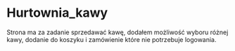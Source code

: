 # Hurtownia_kawy
 
Strona ma za zadanie sprzedawać kawę, dodałem możliwość 
wyboru różnej kawy, dodanie do koszyku i zamówienie 
które nie potrzebuje logowania.
